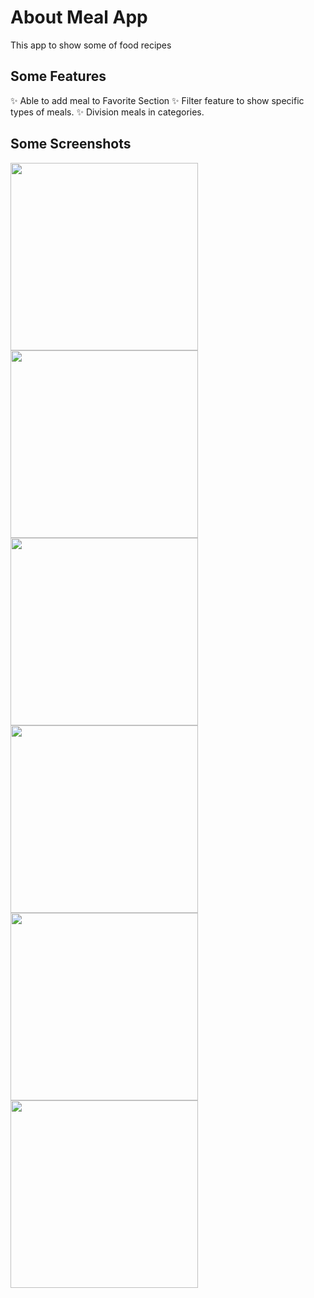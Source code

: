 # About Meal App
This app to show some of food recipes

## Some Features
✨ Able to add meal to Favorite Section
✨ Filter feature to show specific types of meals.
✨ Division meals in categories.


## Some Screenshots
<img src="https://user-images.githubusercontent.com/79010855/107852946-25f6c100-6e1c-11eb-93ad-585fc3cd34b8.jpg" width="300" />
<img src="https://user-images.githubusercontent.com/79010855/107853232-6c005480-6e1d-11eb-9cde-099b73954da9.jpg" width="300" />
<img src="https://user-images.githubusercontent.com/79010855/107853234-6d318180-6e1d-11eb-8b0b-cb06ccff91c6.jpg" width="300" />
<img src="https://user-images.githubusercontent.com/79010855/107853238-6efb4500-6e1d-11eb-9e48-b8f1714d7304.jpg" width="300" />
<img src="https://user-images.githubusercontent.com/79010855/107853240-702c7200-6e1d-11eb-916d-5edefedaeaef.jpg" width="300" />
<img src="https://user-images.githubusercontent.com/79010855/107853242-70c50880-6e1d-11eb-8aee-91555901cf3d.jpg" width="300" />
